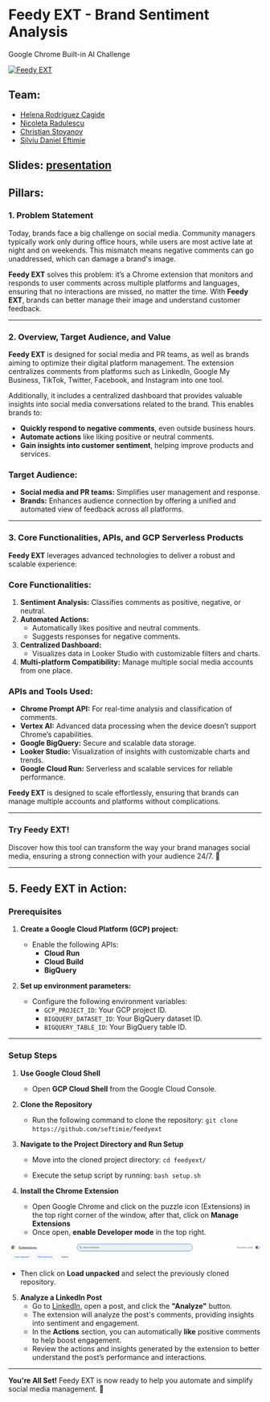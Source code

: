 # Feedy EXT - Brand Sentiment Analysis
Google Chrome Built-in AI Challenge
 
[![Feedy EXT](https://media.licdn.com/dms/image/v2/D4D22AQFQW-DzFNOhaw/feedshare-shrink_1280/feedshare-shrink_1280/0/1732838639206?e=1735776000&v=beta&t=Y-LqhS0FjG0r_2mTzUHquiHtkHnbM3yc-abStxKd0nk)](#)


## Team: 
- [Helena Rodríguez Cagide](www.linkedin.com/in/helena-rodriguez-cagide)
- [Nicoleta Radulescu](https://www.linkedin.com/in/cornelia-nicoleta-radulescu-6b3b7b16a/)
- [Christian Stoyanov](https://www.linkedin.com/in/christian-stoyanov/)
- [Silviu Daniel Eftimie](https://www.linkedin.com/in/eftimiesilviudaniel/)


## Slides: [presentation](https://docs.google.com/presentation/d/1FMSB0SC8emAEIaiQybZuFdGAlA1DWjexGg-lQh_6zu4/edit?usp=sharing)
 
## Pillars:

### 1. Problem Statement  
Today, brands face a big challenge on social media. Community managers typically work only during office hours, while users are most active late at night and on weekends. This mismatch means negative comments can go unaddressed, which can damage a brand's image.  

**Feedy EXT** solves this problem: it’s a Chrome extension that monitors and responds to user comments across multiple platforms and languages, ensuring that no interactions are missed, no matter the time. With **Feedy EXT**, brands can better manage their image and understand customer feedback.  

---  

### 2. Overview, Target Audience, and Value  

**Feedy EXT** is designed for social media and PR teams, as well as brands aiming to optimize their digital platform management. The extension centralizes comments from platforms such as LinkedIn, Google My Business, TikTok, Twitter, Facebook, and Instagram into one tool.  

Additionally, it includes a centralized dashboard that provides valuable insights into social media conversations related to the brand. This enables brands to:  
- **Quickly respond to negative comments**, even outside business hours.  
- **Automate actions** like liking positive or neutral comments.  
- **Gain insights into customer sentiment**, helping improve products and services.  

### Target Audience:  
- **Social media and PR teams:** Simplifies user management and response.  
- **Brands:** Enhances audience connection by offering a unified and automated view of feedback across all platforms.  

---  

### 3. Core Functionalities, APIs, and GCP Serverless Products  

**Feedy EXT** leverages advanced technologies to deliver a robust and scalable experience:  

### Core Functionalities:  
1. **Sentiment Analysis:** Classifies comments as positive, negative, or neutral.  
2. **Automated Actions:**  
   - Automatically likes positive and neutral comments.  
   - Suggests responses for negative comments.  
3. **Centralized Dashboard:**  
   - Visualizes data in Looker Studio with customizable filters and charts.  
4. **Multi-platform Compatibility:** Manage multiple social media accounts from one place.  

### APIs and Tools Used:  
- **Chrome Prompt API:** For real-time analysis and classification of comments.  
- **Vertex AI:** Advanced data processing when the device doesn’t support Chrome’s capabilities.  
- **Google BigQuery:** Secure and scalable data storage.  
- **Looker Studio:** Visualization of insights with customizable charts and trends.  
- **Google Cloud Run:** Serverless and scalable services for reliable performance.  

**Feedy EXT** is designed to scale effortlessly, ensuring that brands can manage multiple accounts and platforms without complications.  

---  

### Try Feedy EXT!  
Discover how this tool can transform the way your brand manages social media, ensuring a strong connection with your audience 24/7. 🚀  

--- 

## 5. Feedy EXT in Action:

### Prerequisites  

1. **Create a Google Cloud Platform (GCP) project:**  
   - Enable the following APIs:  
     - **Cloud Run**  
     - **Cloud Build**  
     - **BigQuery**  

2. **Set up environment parameters:**  
   - Configure the following environment variables:  
     - `GCP_PROJECT_ID`: Your GCP project ID.  
     - `BIGQUERY_DATASET_ID`: Your BigQuery dataset ID.  
     - `BIGQUERY_TABLE_ID`: Your BigQuery table ID.  

---

### Setup Steps  

1. **Use Google Cloud Shell**
   - Open **GCP Cloud Shell** from the Google Cloud Console.  

2. **Clone the Repository**
   - Run the following command to clone the repository: 
    `git clone https://github.com/seftimie/feedyext`

3. **Navigate to the Project Directory and Run Setup**
   - Move into the cloned project directory:
    `cd feedyext/`

   - Execute the setup script by running:
    `bash setup.sh`

4. **Install the Chrome Extension**
   - Open Google Chrome and click on the puzzle icon (Extensions) in the top right corner of the window, after that, click on **Manage Extensions**
   - Once open, **enable Developer mode** in the top right.

  ![image](images/extensions.png)

   - Then click on **Load unpacked** and select the previously cloned repository.
 
     
5.  **Analyze a LinkedIn Post**
    - Go to [LinkedIn](https://www.linkedin.com/), open a post, and click the **"Analyze"** button.
    - The extension will analyze the post's comments, providing insights into sentiment and engagement.
    - In the **Actions** section, you can automatically **like** positive comments to help boost engagement.
    - Review the actions and insights generated by the extension to better understand the post’s performance and interactions.
  
--- 

**You're All Set!**
Feedy EXT is now ready to help you automate and simplify social media management. 🚀
